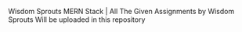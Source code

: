 Wisdom Sprouts MERN Stack | All The Given Assignments by Wisdom Sprouts Will be uploaded in this repository
